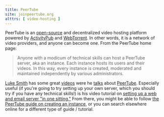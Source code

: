 ```yaml
---
title: PeerTube
site: joinpeertube.org
alttrs: [ video-hosting ]
---
```


PeerTube is an [open-source](https://github.com/Chocobozzz/PeerTube) and
decentralized video hosting platform powered by
[ActivityPub](https://activitypub.rocks/) and
[WebTorrent](https://github.com/webtorrent/webtorrent). In other words, it is a
network of video providers, and anyone can become one. From the PeerTube home
page:

> Anyone with a modicum of technical skills can host a PeerTube server, aka an
> instance. Each instance hosts its users and their videos. In this way, every
> instance is created, moderated and maintained independently by various
> administrators.

[Luke Smith](https://lukesmith.xyz/) has some great
[videos](https://videos.lukesmith.xyz/videos/watch/2de152be-1346-4ab4-b377-bf008408ebc3)
were he
[talks](https://videos.lukesmith.xyz/videos/watch/bd0ebff8-245c-4092-a1fa-b604086a460e)
about
[PeerTube](https://videos.lukesmith.xyz/videos/watch/a9bb1707-3bd0-436c-b135-edcd1364ff2f).
Especially useful (if you're going to try setting up your own server, which you
should try if you have any technical skills!) is his video tutorial on [setting
up a web and email server "in one
sitting."](https://videos.lukesmith.xyz/videos/watch/591bf5dd-b02f-40f7-a2cc-b4929c52cb51)
From there, you might be able to follow [the PeerTube guide on creating an
instance](https://github.com/Chocobozzz/PeerTube#package-create-your-own-instance),
or you can search elsewhere online for a different type of guide / tutorial.
